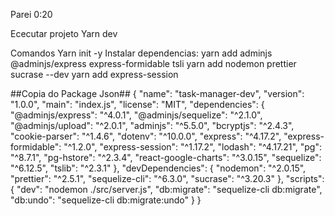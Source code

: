 
Parei
0:20

Ececutar projeto
Yarn dev

Comandos
Yarn init -y
Instalar dependencias:
yarn add adminjs @adminjs/express express-formidable tsli
yarn add nodemon prettier sucrase --dev
yarn add express-session



##Copia do Package Json##
{
  "name": "task-manager-dev",
  "version": "1.0.0",
  "main": "index.js",
  "license": "MIT",
  "dependencies": {
    "@adminjs/express": "^4.0.1",
    "@adminjs/sequelize": "^2.1.0",
    "@adminjs/upload": "^2.0.1",
    "adminjs": "^5.5.0",
    "bcryptjs": "^2.4.3",
    "cookie-parser": "^1.4.6",
    "dotenv": "^10.0.0",
    "express": "^4.17.2",
    "express-formidable": "^1.2.0",
    "express-session": "^1.17.2",
    "lodash": "^4.17.21",
    "pg": "^8.7.1",
    "pg-hstore": "^2.3.4",
    "react-google-charts": "^3.0.15",
    "sequelize": "^6.12.5",
    "tslib": "^2.3.1"
  },
  "devDependencies": {
    "nodemon": "^2.0.15",
    "prettier": "^2.5.1",
    "sequelize-cli": "^6.3.0",
    "sucrase": "^3.20.3"
  },
  "scripts": {
    "dev": "nodemon ./src/server.js",
    "db:migrate": "sequelize-cli db:migrate",
    "db:undo": "sequelize-cli db:migrate:undo"
  }
}
